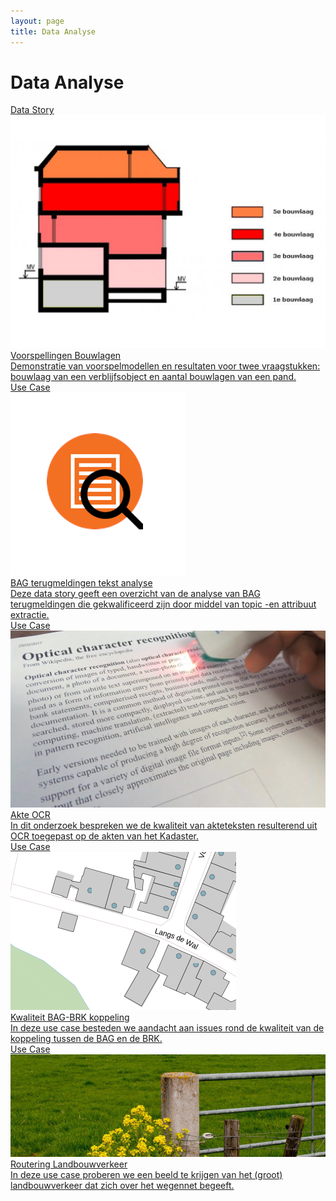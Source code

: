 ```yaml
---
layout: page
title: Data Analyse
---
```


# Data Analyse

<div class="cards-wrapper">

  <a href="https://data.labs.kadaster.nl/dst/-/stories/inzichten-bouwlagen">
    <div class="card">
      <div class="card-type">Data Story</div>
      <img class="card-image" src="/dataanalyse/inzichtenbouwlagen/inzichten_bouwlagen.png" alt="Inzichten bouwlagen">
      <div class="card-title">Voorspellingen Bouwlagen</div>
      <div class="card-description">Demonstratie van voorspelmodellen en resultaten voor twee vraagstukken: bouwlaag van een verblijfsobject en aantal bouwlagen van een pand.</div>
    </div>
  </a>
  
  <a href="/dataanalyse/bagterugmeldingen/bag_terugmeldingen">
    <div class="card">
      <div class="card-type">Use Case</div>
      <img class="card-image" src="/dataanalyse/bagterugmeldingen/bag_terugmeldingen.png" alt="BAG terugmeldingen">
      <div class="card-title">BAG terugmeldingen tekst analyse</div>
      <div class="card-description">Deze data story geeft een overzicht van de analyse van BAG terugmeldingen die gekwalificeerd zijn door middel van topic -en attribuut extractie. </div>
    </div>
  </a>
  
  <a href="/dataanalyse/akteocr/akte_ocr">
    <div class="card">
      <div class="card-type">Use Case</div>
      <img class="card-image" src="/dataanalyse/akteocr/akte_ocr.jpg" alt="Akte OCR">
      <div class="card-title">Akte OCR</div>
      <div class="card-description">In dit onderzoek bespreken we de kwaliteit van akteteksten resulterend uit OCR toegepast op de akten van het Kadaster.</div>
    </div>
  </a>
  
  <a href="/dataanalyse/koppelingbagbrk/kwaliteit_bag_brk_koppeling">
    <div class="card">
      <div class="card-type">Use Case</div>
      <img class="card-image" src="/dataanalyse/koppelingbagbrk/kwaliteit_bag_brk_koppeling.png" alt="Kwaliteit BAG BRK koppeling">
      <div class="card-title">Kwaliteit BAG-BRK koppeling</div>
      <div class="card-description">In deze use case besteden we aandacht aan issues rond de kwaliteit van de koppeling tussen de BAG en de BRK.</div>
    </div>
  </a>

  <a href="/dataanalyse/landbouwverkeer/routering_landbouwverkeer">
    <div class="card">
      <div class="card-type">Use Case</div>
      <img class="card-image" src="/dataanalyse/landbouwverkeer/routering_landbouwverkeer.jpg" alt="Routering Landbouwverkeer">
      <div class="card-title">Routering Landbouwverkeer</div>
      <div class="card-description">In deze use case proberen we een beeld te krijgen van het (groot) landbouwverkeer dat zich over het wegennet begeeft.</div>
    </div>
  </a>

</div>
